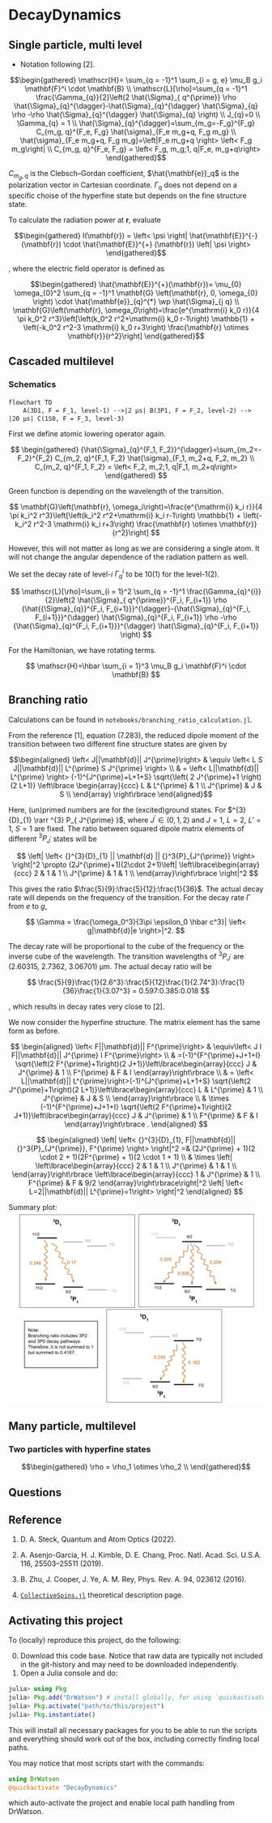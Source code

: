 # DecayDynamics

## Single particle, multi level

- Notation following [2].

$$\begin{gathered}
\mathscr{H}= \sum_{q = -1}^1 \sum_{i = g, e} \mu_B g_i \mathbf{F}^i \cdot \mathbf{B} \\
\mathscr{L}[\rho]=\sum_{q = -1}^1 \frac{\Gamma_{q}}{2}\left(2 \hat{\Sigma}_{ q^{\prime}} \rho \hat{\Sigma}_{q}^{\dagger}-\hat{\Sigma}_{q}^{\dagger} \hat{\Sigma}_{q} \rho -\rho \hat{\Sigma}_{q}^{\dagger} \hat{\Sigma}_{q} \right) \\
J_{q}=0 \\
\Gamma_{q} = 1 \\
\hat{\Sigma}_{q}^{\dagger}=\sum_{m_g=-F_g}^{F_g} C_{m_g, q}^{F_e, F_g} \hat{\sigma}_{F_e m_g+q, F_g m_g} \\
\hat{\sigma}_{F_e m_g+q, F_g m_g}=\left|F_e m_g+q \right> \left< F_g m_g\right| \\
C_{m_g, q}^{F_e, F_g} = \left< F_g, m_g;1, q|F_e, m_g+q\right>
\end{gathered}$$

$C_{m_g, q}$ is the Clebsch–Gordan coefficient, $\hat{\mathbf{e}}_q$ is the polarization vector in Cartesian coordinate. $\Gamma_q$ does not depend on a specific choise of the hyperfine state but depends on the fine structure state.

To calculate the radiation power at $\mathbf{r}$, evaluate

$$\begin{gathered}
I(\mathbf{r}) = \left< \psi \right| \hat{\mathbf{E}}^{-} (\mathbf{r}) \cdot \hat{\mathbf{E}}^{+} (\mathbf{r}) \left| \psi \right>
\end{gathered}$$

, where the electric field operator is defined as

$$\begin{gathered}
\hat{\mathbf{E}}^{+}(\mathbf{r})= \mu_{0} \omega_{0}^2 \sum_{q = -1}^1 \mathbf{G} \left(\mathbf{r}, 0, \omega_{0} \right) \cdot \hat{\mathbf{e}}_{q}^{*} \wp \hat{\Sigma}_{j q} \\
\mathbf{G}\left(\mathbf{r}, \omega_0\right)=\frac{e^{\mathrm{i} k_0 r}}{4 \pi k_0^2 r^3}\left[\left(k_0^2 r^2+\mathrm{i} k_0 r-1\right) \mathbb{1} + \left(-k_0^2 r^2-3 \mathrm{i} k_0 r+3\right) \frac{\mathbf{r} \otimes \mathbf{r}}{r^2}\right]
\end{gathered}$$

## Cascaded multilevel

### Schematics

```mermaid
flowchart TD
    A(3D1, F = F_1, level-1) -->|2 μs| B(3P1, F = F_2, level-2) --> |20 μs| C(1S0, F = F_3, level-3)
```

First we define atomic lowering operator again.

$$
\begin{gathered}
{\hat{\Sigma}_{q}^{F_1, F_2}}^{\dagger}=\sum_{m_2=-F_2}^{F_2} C_{m_2, q}^{F_1, F_2} \hat{\sigma}_{F_1, m_2+q, F_2, m_2} \\
C_{m_2, q}^{F_1, F_2} = \left< F_2, m_2;1, q|F_1, m_2+q\right>
\end{gathered}
$$

Green function is depending on the wavelength of the transition.

$$ 
\mathbf{G}\left(\mathbf{r}, \omega_i\right)=\frac{e^{\mathrm{i} k_i r}}{4 \pi k_i^2 r^3}\left[\left(k_i^2 r^2+\mathrm{i} k_i r-1\right) \mathbb{1} + \left(-k_i^2 r^2-3 \mathrm{i} k_i r+3\right) \frac{\mathbf{r} \otimes \mathbf{r}}{r^2}\right]
$$

However, this will not matter as long as we are considering a single atom. It will not change the angular dependence of the radiation pattern as well.

We set the decay rate of level-$i$ $\Gamma_q^i$ to be 10(1) for the level-1(2).

$$
\mathscr{L}[\rho]=\sum_{i = 1}^2 \sum_{q = -1}^1 \frac{\Gamma_{q}^{i}}{2}\left(2 \hat{\Sigma}_{ q^{\prime}}^{F_i, F_{i+1}} \rho {\hat{{\Sigma}_{q}}^{F_i, F_{i+1}}}^{\dagger}-{\hat{\Sigma}_{q}^{F_i, F_{i+1}}}^{\dagger} \hat{\Sigma}_{q}^{F_i, F_{i+1}} \rho -\rho {\hat{\Sigma}_{q}^{F_i, F_{i+1}}}^{\dagger} \hat{\Sigma}_{q}^{F_i, F_{i+1}} \right)
$$

For the Hamiltonian, we have rotating terms.

$$
\mathscr{H}=\hbar \sum_{i = 1}^3 \mu_B g_i \mathbf{F}^i \cdot \mathbf{B}
$$

<!-- ### Laser excitation

We expect geometric constraints of the superposition state of level-1.  -->

## Branching ratio

Calculations can be found in `notebooks/branching_ratio_calculation.jl`.

From the reference [1], equation (7.283), the reduced dipole moment of the transition between two different fine structure states are given by

$$\begin{aligned}
\left< J||\mathbf{d}|| J^{\prime}\right> & \equiv \left< L S J||\mathbf{d}|| L^{\prime} S J^{\prime} \right> \\
& = \left< L||\mathbf{d}|| L^{\prime} \right> (-1)^{J^{\prime}+L+1+S} \sqrt{\left( 2 J^{\prime}+1 \right) (2 L+1)} \left\lbrace \begin{array}{ccc}
L & L^{\prime} & 1 \\
J^{\prime} & J & S \\
\end{array} \right\rbrace
\end{aligned}$$

Here, (un)primed numbers are for the (excited)ground states. For $^{3} {D}_{1} \rarr ^{3} P_{ J^{\prime} }$, where $J^{\prime} \in (0, 1, 2)$ and $J = 1$, $L=2$, $L'=1$, $S=1$ are fixed. The ratio between squared dipole matrix elements of different ${}^3{P}_{J^{\prime}}$ states will be

$$
\left| \left< {}^{3}{D}_{1} || \mathbf{d} || {}^3{P}_{J^{\prime}} \right> \right|^2 \propto (2J^{\prime}+1)(2\cdot 2+1)\left| \left\lbrace\begin{array}{ccc}
2 & 1 & 1 \\
J^{\prime} & 1 & 1 \\
\end{array}\right\rbrace  \right|^2
$$

This gives the ratio $\frac{5}{9}:\frac{5}{12}:\frac{1}{36}$. The actual decay rate will depends on the frequency of the transition. For the decay rate $\Gamma$ from $e$ to $g$,

$$
\Gamma = \frac{\omega_0^3}{3\pi \epsilon_0 \hbar c^3}| \left< g|\mathbf{d}|e \right>|^2.
$$

The decay rate will be proportional to the cube of the frequency or the inverse cube of the wavelength. The transition wavelengths of ${}^3{P}_{J^{\prime}}$ are (2.60315, 2.7362, 3.06701) μm. The actual decay ratio will be

$$
\frac{5}{9}\frac{1}{2.6^3}:\frac{5}{12}\frac{1}{2.74^3}:\frac{1}{36}\frac{1}{3.07^3} = 0.597:0.385:0.018
$$

, which results in decay rates very close to [2].

We now consider the hyperfine structure. The matrix element has the same form as before.

$$
\begin{aligned}
\left< F||\mathbf{d}|| F^{\prime}\right> & \equiv\left< J I F||\mathbf{d}|| J^{\prime} I F^{\prime}\right> \\
& =(-1)^{F^{\prime}+J+1+I} \sqrt{\left(2 F^{\prime}+1\right)(2 J+1)}\left\lbrace\begin{array}{ccc}
J & J^{\prime} & 1 \\
F^{\prime} & F & I
\end{array}\right\rbrace \\
& = \left< L||\mathbf{d}|| L^{\prime}\right>(-1)^{J^{\prime}+L+1+S} \sqrt{\left(2 J^{\prime}+1\right)(2 L+1)}\left\lbrace\begin{array}{ccc}
L & L^{\prime} & 1 \\
J^{\prime} & J & S \\
\end{array}\right\rbrace \\
& \times (-1)^{F^{\prime}+J+1+I} \sqrt{\left(2 F^{\prime}+1\right)(2 J+1)}\left\lbrace\begin{array}{ccc}
J & J^{\prime} & 1 \\
F^{\prime} & F & I
\end{array}\right\rbrace .
\end{aligned}
$$

$$
\begin{aligned}
\left| \left< {}^{3}{D}_{1}, F||\mathbf{d}|| {}^3{P}_{J^{\prime}}, F^{\prime} \right> \right|^2 =& (2J^{\prime} + 1)(2 \cdot 2 + 1)(2F^{\prime} + 1)(2 \cdot 1 + 1) \\
& \times \left|
   \left\lbrace\begin{array}{ccc}
2 & 1 & 1 \\
J^{\prime} & 1 & 1 \\
\end{array}\right\rbrace
\left\lbrace\begin{array}{ccc}
1 & J^{\prime} & 1 \\
F^{\prime} & F & 9/2
\end{array}\right\rbrace\right|^2 \left| \left< L=2||\mathbf{d}|| L^{\prime}=1\right> \right|^2
\end{aligned}
$$

Summary plot:
![hyperfine_branching_ratio](hyperfine_branching.svg)

## Many particle, multilevel

### Two particles with hyperfine states

$$\begin{gathered}
\rho = \rho_1 \otimes \rho_2 \\
\end{gathered}$$

<!-- 
- Notation following [2].

$$\begin{gathered}
\mathscr{H}=\hbar \sum_{i, j=1}^N \sum_{q, q^{\prime}=-1}^1 J_{i j q q^{\prime}} \hat{\Sigma}_{i q}^{\dagger} \hat{\Sigma}_{j q^{\prime}}, \\
\mathscr{L}[\rho]=\sum_{i, j=1}^N \sum_{q, q^{\prime}=-1}^1 \frac{\Gamma_{i j q q^{\prime}}}{2}\left(2 \hat{\Sigma}_{j q^{\prime}} \rho \hat{\Sigma}_{i q}^{\dagger}-\hat{\Sigma}_{i q}^{\dagger} \hat{\Sigma}_{j q^{\prime}} \rho\right. \\
\left.-\rho \hat{\Sigma}_{i q}^{\dagger} \hat{\Sigma}_{j q^{\prime}}\right)
\end{gathered}$$
$$
\begin{aligned}
& J_{i j q q^{\prime}}=-\frac{\mu_0 \omega_0^2}{\hbar}|\wp|^2 \hat{\mathbf{e}}_q \cdot \operatorname{Re} \mathbf{G}\left(\mathbf{r}_i, \mathbf{r}_j, \omega_0\right) \cdot \hat{\mathbf{e}}_{q^{\prime}}^*, \\
& \Gamma_{i j q q^{\prime}}=\frac{2 \mu_0 \omega_0^2}{\hbar}|\wp|^2 \hat{\mathbf{e}}_q \cdot \operatorname{Im} \mathbf{G}\left(\mathbf{r}_i, \mathbf{r}_j, \omega_0\right) \cdot \hat{\mathbf{e}}_{q^{\prime}}^*,
\end{aligned}
$$
$$
\begin{aligned}
& \mathbf{G}\left(\mathbf{r}, \omega_0\right)=\frac{e^{\mathrm{i} k_0 r}}{4 \pi k_0^2 r^3}\left[\left(k_0^2 r^2+\mathrm{i} k_0 r-1\right) \mathbb{1}+\left(-k_0^2 r^2-3 \mathrm{i} k_0 r+3\right) \frac{\mathbf{r} \otimes \mathbf{r}}{r^2}\right], \\
&
\end{aligned}
$$

To calculate the electric field, 
$$
\hat{\mathbf{E}}^{+}(\mathbf{r})=\mu_0 \omega_0^2 \sum_{j=1}^N \sum_{q=-1}^1 \mathbf{G}\left(\mathbf{r}, \mathbf{r}_j, \omega_0\right) \cdot \hat{\mathbf{e}}_q^* \wp \hat{\Sigma}_{j q}
$$ -->
## Questions

## Reference

1. D. A. Steck, Quantum and Atom Optics (2022).

2. A. Asenjo-Garcia, H. J. Kimble, D. E. Chang, Proc. Natl. Acad. Sci. U.S.A. 116, 25503–25511 (2019).

3. B. Zhu, J. Cooper, J. Ye, A. M. Rey, Phys. Rev. A. 94, 023612 (2016).

4. [`CollectiveSpins.jl`](https://qojulia.github.io/CollectiveSpins.jl/dev/descriptions/) theoretical description page.

## Activating this project

To (locally) reproduce this project, do the following:

0. Download this code base. Notice that raw data are typically not included in the
   git-history and may need to be downloaded independently.
1. Open a Julia console and do:

```julia
julia> using Pkg
julia> Pkg.add("DrWatson") # install globally, for using `quickactivate`
julia> Pkg.activate("path/to/this/project")
julia> Pkg.instantiate()
```

This will install all necessary packages for you to be able to run the scripts and
everything should work out of the box, including correctly finding local paths.

You may notice that most scripts start with the commands:

```julia
using DrWatson
@quickactivate "DecayDynamics"
```

which auto-activate the project and enable local path handling from DrWatson.
<!-- This code base is using the [Julia Language](https://julialang.org/) and
[DrWatson](https://juliadynamics.github.io/DrWatson.jl/stable/)
to make a reproducible scientific project named
> DecayDynamics

It is authored by Kyungtae Kim.
<!-- 
To (locally) reproduce this project, do the following:

0. Download this code base. Notice that raw data are typically not included in the
   git-history and may need to be downloaded independently.
1. Open a Julia console and do:
   ```
   julia> using Pkg
   julia> Pkg.add("DrWatson") # install globally, for using `quickactivate`
   julia> Pkg.activate("path/to/this/project")
   julia> Pkg.instantiate()
   ```

This will install all necessary packages for you to be able to run the scripts and
everything should work out of the box, including correctly finding local paths.

You may notice that most scripts start with the commands:
```julia
using DrWatson
@quickactivate "DecayDynamics"
```
which auto-activate the project and enable local path handling from DrWatson. -->
